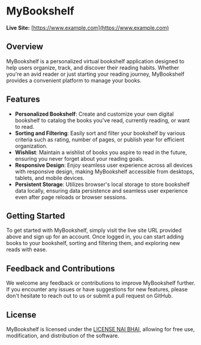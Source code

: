 # MyBookshelf

**Live Site:** [https://www.example.com](https://www.example.com)

## Overview

MyBookshelf is a personalized virtual bookshelf application designed to help users organize, track, and discover their reading habits. Whether you're an avid reader or just starting your reading journey, MyBookshelf provides a convenient platform to manage your books.

## Features

- **Personalized Bookshelf**: Create and customize your own digital bookshelf to catalog the books you've read, currently reading, or want to read.
- **Sorting and Filtering**: Easily sort and filter your bookshelf by various criteria such as rating, number of pages, or publish year for efficient organization.
- **Wishlist**: Maintain a wishlist of books you aspire to read in the future, ensuring you never forget about your reading goals.
- **Responsive Design**: Enjoy seamless user experience across all devices with responsive design, making MyBookshelf accessible from desktops, tablets, and mobile devices.
- **Persistent Storage**: Utilizes browser's local storage to store bookshelf data locally, ensuring data persistence and seamless user experience even after page reloads or browser sessions.

## Getting Started

To get started with MyBookshelf, simply visit the live site URL provided above and sign up for an account. Once logged in, you can start adding books to your bookshelf, sorting and filtering them, and exploring new reads with ease.

## Feedback and Contributions

We welcome any feedback or contributions to improve MyBookshelf further. If you encounter any issues or have suggestions for new features, please don't hesitate to reach out to us or submit a pull request on GitHub.

## License

MyBookshelf is licensed under the [LICENSE NAI BHAI](LICENSE), allowing for free use, modification, and distribution of the software.